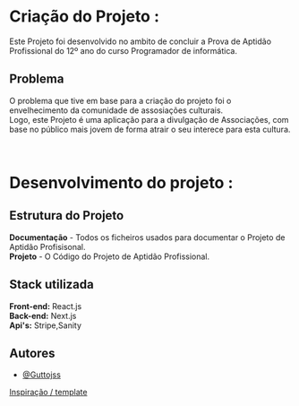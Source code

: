 # Criação do Projeto : 
Este Projeto foi desenvolvido no ambito de concluir a Prova de Aptidão Profissional do 12º ano do curso Programador de informática. <br/>

## Problema
O problema que tive em base para a criação do projeto foi o envelhecimento da comunidade de assosiações culturais. <br/>
Logo, este Projeto é uma aplicação para a divulgação de Associações, com base no público mais jovem de forma atrair o seu interece para esta cultura. <br/>

<br/>

# Desenvolvimento do projeto : 

## Estrutura do Projeto 

**Documentação** - Todos os ficheiros usados para documentar o Projeto de Aptidão Profisisonal. <br/>
**Projeto** - O Código do Projeto de Aptidão Profissional. <br/>

## Stack utilizada

**Front-end:** React.js <br/>
**Back-end:** Next.js   <br/>
**Api's:** Stripe,Sanity <br/>




## Autores

- [@Guttojss](https://www.github.com/Guttojss)

[Inspiração / template ](https://github.com/laribright/hotel-management)